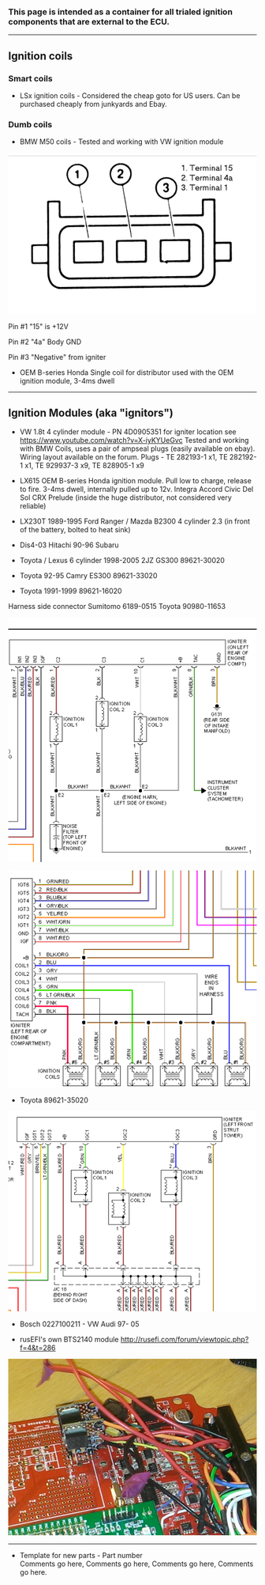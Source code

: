 ### This page is intended as a container for all trialed ignition components that are external to the ECU. 

---

## Ignition coils 
### Smart coils
* LSx ignition coils - Considered the cheap goto for US users. Can be purchased cheaply from junkyards and Ebay.

### Dumb coils
* BMW M50 coils - Tested and working with VW ignition module

![x](./OEM-Docs/Bmw/bmw_dumb_coil.png)

Pin #1 "15" is +12V

Pin #2 "4a" Body GND

Pin #3 "Negative" from igniter

* OEM B-series Honda Single coil for distributor used with the OEM ignition module, 3-4ms dwell

---

## Ignition Modules (aka "ignitors")
* VW 1.8t 4 cylinder module - PN 4D0905351  for igniter location see https://www.youtube.com/watch?v=X-iyKYUeGvc
Tested and working with BMW Coils, uses a pair of ampseal plugs (easily available on ebay). Wiring layout available on the forum. 
Plugs - TE 282193-1 x1, TE 282192-1 x1, TE 929937-3 x9, TE 828905-1 x9

* LX615 OEM B-series Honda ignition module. Pull low to charge, release to fire. 3-4ms dwell, internally pulled up to 12v. Integra Accord Civic Del Sol CRX Prelude (inside the huge distributor, not considered very reliable)

* LX230T 1989-1995 Ford Ranger / Mazda	B2300 4 cylinder 2.3 (in front of the battery, bolted to heat sink)

* Dis4-03 Hitachi 90-96 Subaru 

* Toyota / Lexus 6 cylinder 1998-2005 2JZ GS300 89621-30020

* Toyota 92-95 Camry ES300 89621-33020

 * Toyota 1991-1999 89621-16020

Harness side connector Sumitomo 6189-0515 Toyota 90980-11653

![x](./OEM-Docs/Toyota/GS300_2001_igniter.png)

![x](./OEM-Docs/Toyota/1995_Camry_Igniter.png)

* Toyota 89621-35020

![x](./OEM-Docs/Toyota/1999_Camry_Igniter.png)

* Bosch 0227100211 - VW Audi 97- 05

* rusEFI's own BTS2140 module http://rusefi.com/forum/viewtopic.php?f=4&t=286

![BTS2140 module](Images/BTS2140_breakout.jpg)

---

* Template for new parts - Part number  
Comments go here, Comments go here, Comments go here, Comments go here.
